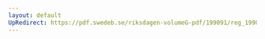 ```yaml
---
layout: default
UpRedirect: https://pdf.swedeb.se/riksdagen-volumeG-pdf/199091/reg_199091/reg_199091_0048.pdf
---
```

